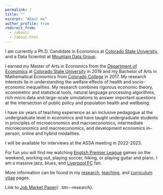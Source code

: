 ```yaml
---
permalink: /
title: ""
excerpt: "About me"
author_profile: true
redirect_from:
  - /about/
  - /about.html
---
```

I am currently a Ph.D. Candidate in Economics at [Colorado State University](https://www.colostate.edu/), and a Data Scientist at [Mountain Data Group](https://www.mountaindatagroup.com/).

I earned my Master of Arts in Economics from the [Department of Economics](http://economics.colostate.edu/) at [Colorado State University](https://www.colostate.edu/) in 2019 and my Bachelor of Arts in Mathematical Economics from [Colorado College](https://www.coloradocollege.edu/) in 2017. My research interests lie in understanding the welfare effects of health and socio-economic inequalities. My research combines rigorous economic theory, econometric and statistical tools, natural language processing algorithms, rich micro data and large-scale simulations to answer important questions at the intersection of public policy and population health and wellbeing.

I have six years of teaching experience as an inclusive pedagogue at the undergraduate level in economics and have taught undergraduate students in principles of microeconomics and macroeconomics, intermediate microeconomics and macroeconomics, and development economics in–person, online and hybrid modalities.

I will be available for interviews at the ASSA meeting in 2022-2023.

For fun you will find me watching [English Premier League](https://www.premierleague.com/) games on the weekend, working out, playing soccer, hiking, or playing guitar and piano. I am a massive jazz, blues, and [Liverpool FC](https://www.liverpoolfc.com/) fan.

More information can be found in my [research](https://schinlfc.github.io/research), [teaching](https://schinlfc.github.io/teaching), and [curriculum vitae](https://schinlfc.github.io/cv) pages.

Link to [Job Market Paper](/files/pdf/research/Racial_Welfare_Chin_Miller_2022.pdf){: .btn--research}.
